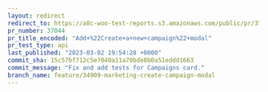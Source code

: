 ```yaml
---
layout: redirect
redirect_to: https://a8c-woo-test-reports.s3.amazonaws.com/public/pr/37044/api/index.html
pr_number: 37044
pr_title_encoded: "Add+%22Create+a+new+campaign%22+modal"
pr_test_type: api
last_published: "2023-03-02 19:54:28 +0000"
commit_sha: 15c57bf712c5e7040a11a70bde8b0a51eddd1663
commit_message: "Fix and add tests for Campaigns card."
branch_name: feature/34909-marketing-create-campaign-modal
---
```

